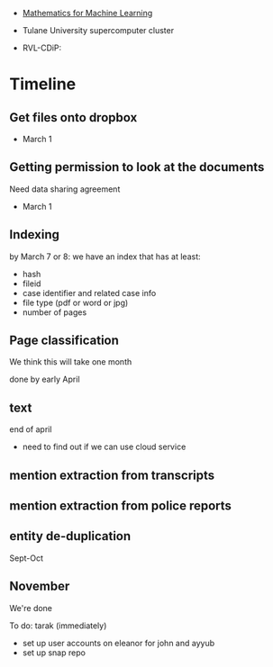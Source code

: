 
- [Mathematics for Machine Learning](https://mml-book.github.io/)
- Tulane University supercomputer cluster

- RVL-CDiP: 

# Timeline

## Get files onto dropbox

- March 1

## Getting permission to look at the documents

Need data sharing agreement

- March 1

## Indexing

by March 7 or 8: we have an index that has at least:

- hash
- fileid
- case identifier and related case info
- file type (pdf or word or jpg)
- number of pages

## Page classification

We think this will take one month

done by early April

## text

end of april

- need to find out if we can use cloud service

## mention extraction from transcripts


## mention extraction from police reports


## entity de-duplication

Sept-Oct

## November

We're done


To do: tarak (immediately)

- set up user accounts on eleanor for john and ayyub
- set up snap repo
